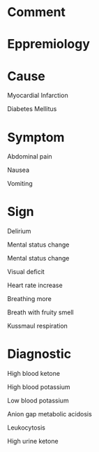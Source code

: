 # Comment

# Eppremiology

# Cause

Myocardial Infarction

Diabetes Mellitus

# Symptom

Abdominal pain

Nausea

Vomiting

# Sign

Delirium

Mental status change

Mental status change

Visual deficit

Heart rate increase

Breathing more

Breath with fruity smell

Kussmaul respiration

# Diagnostic

High blood ketone

High blood potassium

Low blood potassium

Anion gap metabolic acidosis

Leukocytosis

High urine ketone
